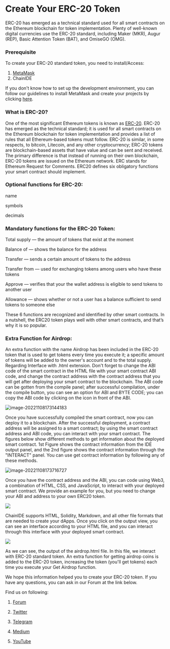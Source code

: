 # Create Your ERC-20 Token

ERC-20 has emerged as a technical standard used for all smart contracts on the Ethereum blockchain for token implementation.
Plenty of well-known digital currencies use the ERC-20 standard, including Maker (MKR), Augur (REP), Basic Attention Token (BAT), and OmiseGO (OMG).

### Prerequisite
To create your ERC-20 standard token, you need to install/Access:
1. [MetaMask](https://metamask.io/)
2. ChainIDE

If you don't know how to set up the development environment,
you can follow our guidelines to install MetaMask and create your projects by clicking
[here](https://chainide.gitbook.io/chainide-english-1/ethereum-ide-1/1.-ethereum-ide/untitled-1-1).

### What is ERC-20?
One of the most significant Ethereum tokens is known as [ERC-20](https://eips.ethereum.org/EIPS/eip-20). ERC-20 has emerged as the technical standard;
it is used for all smart contracts on the Ethereum blockchain for token implementation and provides a list of rules that all Ethereum-based tokens must follow.
ERC-20 is similar, in some respects, to bitcoin, Litecoin, and any other cryptocurrency;
ERC-20 tokens are blockchain-based assets that have value and can be sent and received.
The primary difference is that instead of running on their own blockchain, ERC-20 tokens are issued on the Ethereum network.
ERC stands for Ethereum Request for Comments. ERC20 defines six obligatory functions your smart contract should implement.

### Optional functions for ERC-20:
name

symbols

decimals

### Mandatory functions for the ERC-20 Token:
Total supply — the amount of tokens that exist at the moment

Balance of — shows the balance for the address

Transfer — sends a certain amount of tokens to the address

Transfer from — used for exchanging tokens among users who have these tokens

Approve — verifies that your the wallet address is eligible to send tokens to another user

Allowance — shows whether or not a user has a balance sufficient to send tokens to someone else

These 6 functions are recognized and identified by other smart contracts. In a nutshell, the
ERC20 token plays well with other smart contracts, and that’s why it is so popular.

### Extra Function for Airdrop:
An extra function with the name Airdrop has been included in the ERC-20 token that is used to get tokens every time you execute it;
a specific amount of tokens will be added to the owner's account and to the total supply.
Regarding Interface with .html extension. Don't forget to change the ABI code of the smart contract in the HTML file with your smart contract ABI code,
and change the contract address with the contract address that you will get after deploying your smart contract to the blockchain.
The ABI code can be gotten from the compile panel; after successful compilation, under the compile button, you can see an option for ABI and BYTE CODE;
you can copy the ABI code by clicking on the icon in front of the ABI.

![image-20221108173144183](https://d3gvnlbntpm4ho.cloudfront.net/ERC20_deployment_on_Goerli_Etherum/image-20221108173144183.png)

Once you have successfully compiled the smart contract, now you can deploy it to a blockchain. After the successful deployment,
a contract address will be assigned to a smart contract; by using the smart contract address and ABI code, you can interact with your smart contract.
The figures below show different methods to get information about the deployed smart contract.
1st Figure shows the contract information from the IDE output panel, and the 2nd figure shows the contract information through the "INTERACT" panel. 
You can use get contract information by following any of these methods.

![image-20221108173716727](https://d3gvnlbntpm4ho.cloudfront.net/ERC20_deployment_on_Goerli_Etherum/image-20221108173716727.png)

Once you have the contract address and the ABI, you can code using Web3, a combination of HTML, CSS, and JavaScript, to interact with your deployed smart contract.
We provide an example for you, but you need to change your ABI and address to your own ERC20 token.

![](https://d3gvnlbntpm4ho.cloudfront.net/ERC20_deployment_on_Goerli_Etherum/ERC_20_ABI_BYTECODE_CHANGE.png)

ChainIDE supports HTML, Solidity, Markdown, and all other file formats that are needed to create your dApps.
Once you click on the output view, you can see an interface according to your HTML file, and you can interact through this interface with your deployed smart contract.

![](https://d3gvnlbntpm4ho.cloudfront.net/ERC20_deployment_on_Goerli_Etherum/ERC_20_html_file_output.png)

As we can see, the output of the airdrop.html file.
In this file, we interact with ERC-20 standard token. An extra function for getting airdrop coins is added to the ERC-20 token, increasing the token (you'll get tokens) each time you execute your Get Airdrop function.


We hope this information helped you to create your ERC-20 token. If you have any questions, you can ask in our Forum at the link below.

Find us on following:
1. [Forum](https://forum.chainide.com/)

2. [Twitter](https://twitter.com/ChainIde)

3. [Telegram](https://t.me/joinchat/Q48BNwB-f8RlZTJl)

4. [Medium](https://medium.com/@matrixwhite-mgt)

5. [YouTube](https://www.youtube.com/channel/UCgvPUHayWfxAGiJCI2xOzNg)




